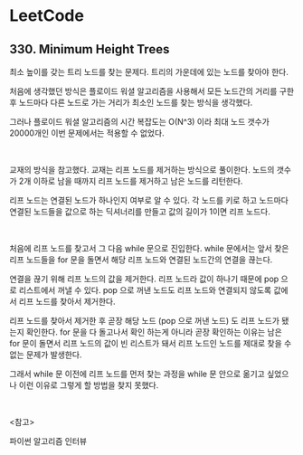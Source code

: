 # LeetCode

## 330. Minimum Height Trees

최소 높이를 갖는 트리 노드를 찾는 문제다. 트리의 가운데에 있는 노드를 찾아야 한다.

처음에 생각했던 방식은 플로이드 워셜 알고리즘을 사용해서 모든 노드간의 거리를 구한 후 노드마다 다른 노드로 가는 거리가 최소인 노드를 찾는 방식을 생각했다.

그러나 플로이드 워셜 알고리즘의 시간 복잡도는 O(N^3) 이라 최대 노드 갯수가 20000개인 이번 문제에서는 적용할 수 없었다.

<br>

교재의 방식을 참고했다. 교재는 리프 노드를 제거하는 방식으로 풀이한다. 노드의 갯수가 2개 이하로 남을 때까지 리프 노드를 제거하고 남은 노드를 리턴한다.

리프 노드는 연결된 노드가 하나인지 여부로 알 수 있다. 각 노드를 키로 하고 노드마다 연결된 노드들을 값으로 하는 딕셔너리를 만들고 값의 길이가 1이면 리프 노드다.

<br>

처음에 리프 노드를 찾고서 그 다음 while 문으로 진입한다. while 문에서는 앞서 찾은 리프 노드들을 for 문을 돌면서 해당 리프 노드와 연결된 노드간의 연결을 끊는다.

연결을 끊기 위해 리프 노드의 값을 제거한다. 리프 노드라 값이 하나기 때문에 pop 으로 리스트에서 꺼낼 수 있다. pop 으로 꺼낸 노드도 리프 노드와 연결되지 않도록 값에서 리프 노드를 찾아서 제거한다.

리프 노드를 찾아서 제거한 후 곧장 해당 노드 (pop 으로 꺼낸 노드) 도 리프 노드가 됐는지 확인한다. for 문을 다 돌고나서 확인 하는게 아니라 곧장 확인하는 이유는 남은 for 문이 돌면서 리프 노드의 값이 빈 리스트가 돼서 리프 노드인 노드를 제대로 찾을 수 없는 문제가 발생한다.

그래서 while 문 이전에 리프 노드를 먼저 찾는 과정을 while 문 안으로 옮기고 싶었으나 이런 이유로 그렇게 할 방법을 찾지 못했다.

<br>

<참고>

파이썬 알고리즘 인터뷰

